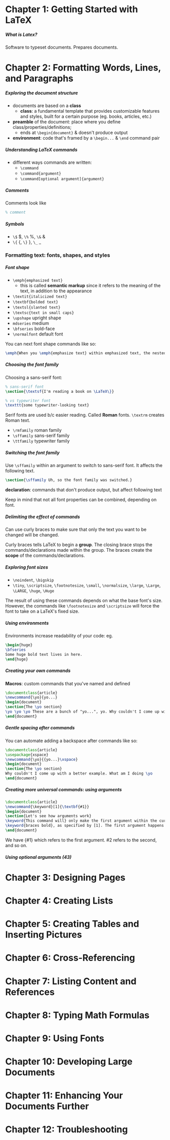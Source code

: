 # Chapter 1: Getting Started with LaTeX

##### What is Latex?

Software to typeset documents. Prepares documents.


# Chapter 2: Formatting Words, Lines, and Paragraphs

##### Exploring the document structure

* documents are based on a __class__
    - __class__: a fundamental template that provides customizable features and styles, built for a certain purpose (eg. books, articles, etc.)
* __preamble__ of the document: place where you define class/properties/definitions;
    - ends at `\begin{document}` & doesn't produce output
* __environment__: code that's framed by a `\begin...` & `\end` command pair


##### Understanding LaTeX commands

* different ways commands are written:
    - `\command`
    - `\command{argument}`
    - `\command[optional argument]{argument}`


##### Comments

Comments look like

```latex
% comment
```


##### Symbols

* `\$` $, `\%` %, `\&` &
* `\{` {, `\}` }, `\_` _


### Formatting text: fonts, shapes, and styles

##### Font shape

* `\emph{emphasized text}`
    - this is called __semantic markup__ since it refers to the meaning of the text, in addition to the appearance
* `\textit{italicized text}`
* `\textbf{bolded text}`
* `\textsl{slanted text}`
* `\textsc{text in small caps}`
* `\upshape` upright shape
* `mdseries` medium
* `\bfseries` bold-face
* `\normalfont` default font

You can next font shape commands like so:

```latex
\emph{When you \emph{emphasize text} within emphasized text, the nested emphasized text looks normal.}
```


##### Choosing the font family

Choosing a sans-serif font:

```latex
% sans-serif font
\section{\textsf{I'm reading a book on \LaTeX\}}

% vs typewriter font
\texttt{some typewriter-looking text}
```

Serif fonts are used b/c easier reading. Called __Roman__ fonts.
`\textrm` creates Roman text.

* `\rmfamily` roman family
* `\sffamily` sans-serif family
* `\ttfamily` typewriter family


##### Switching the font family

Use `\sffamily` within an argument to switch to sans-serif font. It affects the following text.

```latex
\section{\sffamily Uh, so the font family was switched.}
```

__declaration__: commands that don't produce output, but affect following text

Keep in mind that not all font properties can be combined, depending on font.


##### Delimiting the effect of commands

Can use curly braces to make sure that only the text you want to be changed will be changed.

Curly braces tells LaTeX to begin a __group__. The closing brace stops the commands/declarations made within the group. The braces create the __scope__ of the commands/declarations.


##### Exploring font sizes

* `\noindent`, `\bigskip`
* `\tiny`, `\scriptsize`, `\footnotesize`, `\small`, `\normalsize`, `\large`, `\Large`, `\LARGE`, `\huge`, `\Huge`

The result of using these commands depends on what the base font's size. However, the commands like `\footnotesize` and `\scriptsize` will force the font to take on a LaTeX's fixed size.


##### Using environments

Environments increase readability of your code: eg.

```latex
\begin{huge}
\bfseries
Some huge bold text lives in here.
\end{huge}
```


##### Creating your own commands

__Macros__: custom commands that you've named and defined

```latex
\documentclass{article}
\newcommand{\yo}{yo...}
\begin{document}
\section{The \yo section}
\yo \yo \yo These are a bunch of "yo...", yo. Why couldn't I come up with a better example. What am I doing \yo
\end{document}
```


##### Gentle spacing after commands

You can automate adding a backspace after commands like so:

```latex
\documentclass{article}
\usepackage{xspace}
\newcommand{\yo}{{yo...}\xspace}
\begin{document}
\section{The \yo section}
Why couldn't I come up with a better example. What am I doing \yo
\end{document}
```


##### Creating more universal commands: using arguments

```latex
\documentclass{article}
\newcommand{\keyword}[1]{\textbf{#1}}
\begin{document}
\section{Let's see how arguments work}
\keyword{This command will} only make the first argument within the curly
\keyword{braces bold}, as specified by [1]. The first argument happens to be the entirety of the brackets' content. I wonder why.
\end{document}
```

We have {#1} which refers to the first argument. #2 refers to the second, and so on.


##### Using optional arguments (43)


# Chapter 3: Designing Pages

# Chapter 4: Creating Lists

# Chapter 5: Creating Tables and Inserting Pictures

# Chapter 6: Cross-Referencing

# Chapter 7: Listing Content and References

# Chapter 8: Typing Math Formulas

# Chapter 9: Using Fonts

# Chapter 10: Developing Large Documents

# Chapter 11: Enhancing Your Documents Further

# Chapter 12: Troubleshooting
